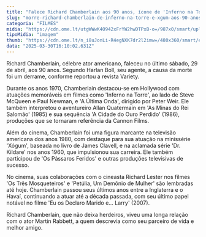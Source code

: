 ```yaml
---
title: "Falece Richard Chamberlain aos 90 anos, ícone de 'Inferno na Torre' e 'Xógum'"
slug: "morre-richard-chamberlain-de-inferno-na-torre-e-xgum-aos-90-anos"
categoria: "FILMES"
midia: "https://cdn.ome.lt/utgWWwK4O942xFrYW2hwDTPxB-o=/987x0/smart/uploads/conteudo/fotos/aultimaonda.jpg"
tipoMidia: "imagem"
thumb: "https://cdn.ome.lt/n_i8uJonLi-R4egNXK7dr2l2imw=/480x360/smart/extras/conteudos/aultimaonda.jpg"
data: "2025-03-30T16:10:02.631Z"
---
```


Richard Chamberlain, célebre ator americano, faleceu no último sábado, 29 de abril, aos 90 anos. Segundo Harlan Boll, seu agente, a causa da morte foi um derrame, conforme reportou a revista Variety.

Durante os anos 1970, Chamberlain destacou-se em Hollywood com atuações memoráveis em filmes como 'Inferno na Torre', ao lado de Steve McQueen e Paul Newman, e 'A Última Onda', dirigido por Peter Weir. Ele também interpretou o aventureiro Allan Quatermain em 'As Minas do Rei Salomão' (1985) e sua sequência 'A Cidade do Ouro Perdido' (1986), produções que se tornaram referência da Cannon Films.

Além do cinema, Chamberlain foi uma figura marcante na televisão americana dos anos 1980, com destaque para sua atuação na minissérie 'Xógum', baseada no livro de James Clavell, e na aclamada série 'Dr. Kildare' nos anos 1960, que impulsionou sua carreira. Ele também participou de 'Os Pássaros Feridos' e outras produções televisivas de sucesso.

No cinema, suas colaborações com o cineasta Richard Lester nos filmes 'Os Três Mosqueteiros' e 'Petúlia, Um Demônio de Mulher' são lembradas até hoje. Chamberlain passou seus últimos anos entre a Inglaterra e o Havaí, continuando a atuar até a década passada, com seu último papel notável no filme 'Eu os Declaro Marido e... Larry' (2007).

Richard Chamberlain, que não deixa herdeiros, viveu uma longa relação com o ator Martin Rabbett, a quem descrevia como seu parceiro de vida e melhor amigo.